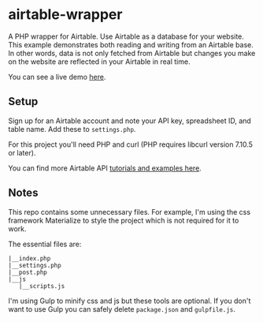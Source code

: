 # airtable-wrapper
A PHP wrapper for Airtable. Use Airtable as a database for your website. This example demonstrates both reading and writing from an Airtable base. In other words, data is not only fetched from Airtable but changes you make on the website are reflected in your Airtable in real time. 

You can see a live demo [here](http://linklamode.com/airtable/). 

## Setup
Sign up for an Airtable account and note your API key, spreadsheet ID, and table name. Add these to <code>settings.php</code>.

For this project you'll need PHP and curl (PHP requires libcurl version 7.10.5 or later).

You can find more Airtable API [tutorials and examples here](http://www.automationfuel.com/airtable-api-example-tutorial/). 

## Notes
This repo contains some unnecessary files. For example, I'm using the css framework Materialize to style the project which is not required for it to work.

The essential files are:
```
|__index.php
|__settings.php
|__post.php
|__js
   |__scripts.js
```
  
I'm using Gulp to minify css and js but these tools are optional. If you don't want to use Gulp you can safely delete <code>package.json</code> and <code>gulpfile.js</code>.
